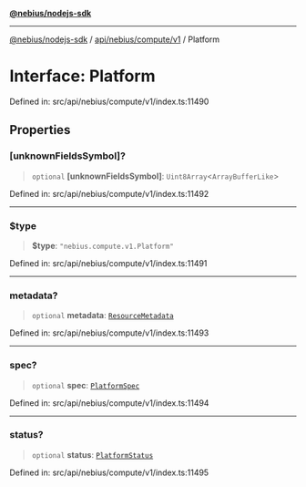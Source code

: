 [**@nebius/nodejs-sdk**](../../../../../README.md)

***

[@nebius/nodejs-sdk](../../../../../README.md) / [api/nebius/compute/v1](../README.md) / Platform

# Interface: Platform

Defined in: src/api/nebius/compute/v1/index.ts:11490

## Properties

### \[unknownFieldsSymbol\]?

> `optional` **\[unknownFieldsSymbol\]**: `Uint8Array`\<`ArrayBufferLike`\>

Defined in: src/api/nebius/compute/v1/index.ts:11492

***

### $type

> **$type**: `"nebius.compute.v1.Platform"`

Defined in: src/api/nebius/compute/v1/index.ts:11491

***

### metadata?

> `optional` **metadata**: [`ResourceMetadata`](../../../common/v1/interfaces/ResourceMetadata.md)

Defined in: src/api/nebius/compute/v1/index.ts:11493

***

### spec?

> `optional` **spec**: [`PlatformSpec`](PlatformSpec.md)

Defined in: src/api/nebius/compute/v1/index.ts:11494

***

### status?

> `optional` **status**: [`PlatformStatus`](PlatformStatus.md)

Defined in: src/api/nebius/compute/v1/index.ts:11495
